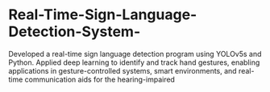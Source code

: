 # Real-Time-Sign-Language-Detection-System-
Developed a real-time sign language detection program using YOLOv5s and Python. Applied deep learning to identify and  track hand gestures, enabling applications in gesture-controlled systems, smart environments, and real-time  communication aids for the hearing-impaired
